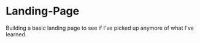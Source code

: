 # Landing-Page
Building a basic landing page to see if I've picked up anymore of what I've learned.
